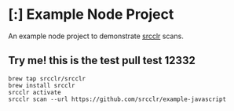 # [:] Example Node Project

An example node project to demonstrate [srcclr](https://www.srcclr.com) scans.


## Try me! this is the test pull test 12332


```
brew tap srcclr/srcclr
brew install srcclr
srcclr activate
srcclr scan --url https://github.com/srcclr/example-javascript
```
